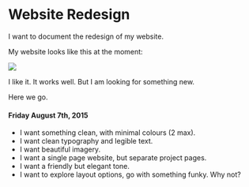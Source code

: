 # Website Redesign

I want to document the redesign of my website.

My website looks like this at the moment:  

<img src="https://photos-5.dropbox.com/t/2/AACiU88MczfsNj0lTg-DFOAXfNNFpIo3nemZDUrrOEA1rg/12/43783651/png/32x32/1/1438988400/0/2/Screenshot%202015-08-07%2017.30.24.png/COOr8BQgASACIAcoASgCKAc/MSXnnobNQOt4x96ssYiFt-WVqeqfgrfBOh8V3XgidB4?size=2048x1536&size_mode=2"/>

I like it. It works well. But I am looking for something new. 

Here we go.

#### Friday August 7th, 2015

- I want something clean, with minimal colours (2 max).
- I want clean typography and legible text.
- I want beautiful imagery.
- I want a single page website, but separate project pages.
- I want a friendly but elegant tone.
- I want to explore layout options, go with something funky. Why not?
